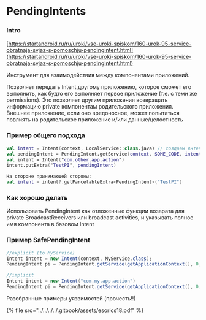 # PendingIntents

### Intro

[https://startandroid.ru/ru/uroki/vse-uroki-spiskom/160-urok-95-service-obratnaja-svjaz-s-pomoschju-pendingintent.html](https://startandroid.ru/ru/uroki/vse-uroki-spiskom/160-urok-95-service-obratnaja-svjaz-s-pomoschju-pendingintent.html)

Инструмент для взаимодействия между компонентами приложений.

Позволяет передать Intent другому приложению, которое сможет его выполнить, как будто его выполняет первое приложение \(т.е. с теми же permissions\). Это позволяет другим приложения возвращать информацию private компонентам родительского приложения.  
Внешнее приложение, если оно вредоносное, может попытаться повлиять на родительское приложение и/или данные/целостность

### Пример общего подхода

```kotlin
val intent = Intent(context, LocalService::class.java) // создаем интент для работы с локальным объектом
val pendingIntent = PendingIntent.getService(context, SOME_CODE, intent, SOME_FLAG) // помещаем локальный интент в pendingintent
val intent = Intent("com.other.app.action")
intent.putExtra("TestPI", pendingIntent)

На стороне принимающей стороны:
val intent = intent?.getParcelableExtra<PendingIntent>("TestPI")
```

### 

### Как хорошо делать

Использовать PendingIntent как отложенные функции возврата для private BroadcastReceivers или broadcast activities, и указывать полное имя компонента в базовом Intent

### Пример SafePendingIntent

```java
//explicit (to MyService)
Intent intent = new Intent(context, MyService.class);
PendingIntent pi = PendingIntent.getService(getApplicationContext(), 0, intent, PendingIntent.FLAG_UPDATE_CURRENT);

//implicit
Intent intent = new Intent("com.my.app.action")
PendingIntent pi = PendingIntent.getService(getApplicationContext(), 0, intent, PendingIntent.FLAG_UPDATE_CURRENT);
```

Разобранные примеры уязвимостей \(прочесть!!\)

{% file src="../../../../.gitbook/assets/esorics18.pdf" %}

